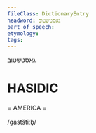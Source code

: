 ```yaml
---
fileClass: DictionaryEntry
headword: גאַסטשטוב
part_of_speech: 
etymology: 
tags: 
---
```

גאַסטשטוב

HASIDIC
=======
= AMERICA = 

/gastštiːb̥/